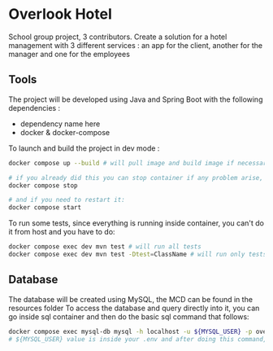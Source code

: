 # Overlook Hotel
School group project, 3 contributors.
Create a solution for a hotel management with 3 different services : an app for the client, another for the manager and one for the employees

## Tools
The project will be developed using Java and Spring Boot with the following dependencies :
- dependency name here
- docker & docker-compose

To launch and build the project in dev mode :
```bash
docker compose up --build # will pull image and build image if necessary , create necessary network and volumes

# if you already did this you can stop container if any problem arise, as restart: unless-stopped is in the configuration, you have to stop it manually:
docker compose stop

# and if you need to restart it:
docker compose start
```

To run some tests, since everything is running inside container, you can't do it from host and you have to do:
```bash
docker compose exec dev mvn test # will run all tests
docker compose exec dev mvn test -Dtest=ClassName # will run only tests from the specific class you aksed
```

## Database
The database will be created using MySQL, the MCD can be found in the resources folder
To access the database and query directly into it, you can go inside sql container and then do the basic sql command that follows:
```bash
docker compose exec mysql-db mysql -h localhost -u ${MYSQL_USER} -p overlook_hotel
# ${MYSQL_USER} value is inside your .env and after doing this command, will ask for your password ${MYSQL_PASSWORD}
```
